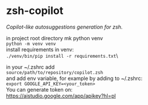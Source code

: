 # zsh-copilot

_Copilot-like autosuggestions generation for zsh._

in project root directory mk python venv\
```python -m venv venv```\
install requirements in venv:\
```./venv/bin/pip install -r requirements.txt```\

in your ~/.zshrc add\
```source/path/to/repository/copilot.zsh```\
and add env variable, for example by adding to ~/.zshrc:\
```export GOOGLE_API_KEY=<your_token>```\
You can generate token on:\
https://aistudio.google.com/app/apikey?hl=pl
